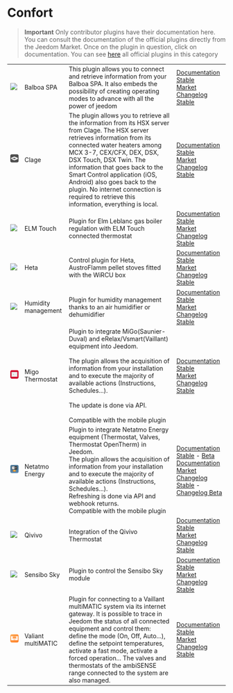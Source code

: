 
# Confort


>**Important**
>Only contributor plugins have their documentation here. You can consult the documentation of the official plugins directly from the Jeedom Market. Once on the plugin in question, click on documentation.
>You can see [here](https://market.jeedom.com/index.php?v=d&p=market&type=plugin&categorie=wellness) all official plugins in this category


| | | | |
|--- | --- | --- | ---|
|<img src="balboa/balboa_icon.png" class="pluginLogo" width="100" />|Balboa SPA|This plugin allows you to connect and retrieve information from your Balboa SPA. It also embeds the possibility of creating operating modes to advance with all the power of jeedom|[Documentation Stable](https://mika-nt28.github.io/Documentations/balboa/en_US/)<br/>[Market](https://market.jeedom.com/index.php?v=d&p=market_display&id=3712)<br/>[Changelog Stable](https://mika-nt28.github.io/Documentations/balboa/en_US/changelog)|
|<img src="clage/clage_icon.png" class="pluginLogo" width="100" />|Clage|The plugin allows you to retrieve all the information from its HSX server from Clage. The HSX server retrieves information from its connected water heaters among MCX 3-7, CEX/CFX, DEX, DSX, DSX Touch, DSX Twin. The information that goes back to the Smart Control application (iOS, Android) also goes back to the plugin. No internet connection is required to retrieve this information, everything is local.|[Documentation Stable](https://flobul-domotique.fr/presentation-et-documentation-du-plugin-clage-pour-jeedom/)<br/>[Market](https://market.jeedom.com/index.php?v=d&p=market_display&id=4303)<br/>[Changelog Stable](https://flobul-domotique.fr/liste-des-versions-du-plugin-clage-pour-jeedom/)|
|<img src="elmtouch/elmtouch_icon.png" class="pluginLogo" width="100" />|ELM Touch|Plugin for Elm Leblanc gas boiler regulation with ELM Touch connected thermostat|[Documentation Stable](https://jmvedrine.github.io/jeedom-elmtouch/en_US/)<br/>[Market](https://market.jeedom.com/index.php?v=d&p=market_display&id=3281)<br/>[Changelog Stable](https://jmvedrine.github.io/jeedom-elmtouch/en_US/changelog)|
|<img src="heta/heta_icon.png" class="pluginLogo" width="100" />|Heta|Control plugin for Heta, AustroFlamm pellet stoves fitted with the WiRCU box|[Documentation Stable](https://edeweerdt.github.io/jeedom_heta/en_US/)<br/>[Market](https://market.jeedom.com/index.php?v=d&p=market_display&id=3646)<br/>[Changelog Stable](https://edeweerdt.github.io/jeedom_heta/en_US/changelog)|
|<img src="humidity/humidity_icon.png" class="pluginLogo" width="100" />|Humidity management|Plugin for humidity management thanks to an air humidifier or dehumidifier|[Documentation Stable](https://agp42.github.io/humidity/en_US/)<br/>[Market](https://market.jeedom.com/index.php?v=d&p=market_display&id=3978)<br/>[Changelog Stable](https://agp42.github.io/humidity/en_US/changelog)|
|<img src="migoThermostat/migoThermostat_icon.png" class="pluginLogo" width="100" />|Migo Thermostat| Plugin to integrate MiGo(Saunier-Duval) and eRelax/Vsmart(Vaillant) equipment into Jeedom.<br/><br/> The plugin allows the acquisition of information from your installation and to execute the majority of available actions (Instructions, Schedules...).<br/><br/> The update is done via API.<br/><br/> Compatible with the mobile plugin|[Documentation Stable](https://limad.github.io/plugins-docs/plugin-migoThermostat/en_US/)<br/>[Market](https://market.jeedom.com/index.php?v=d&p=market_display&id=3447)<br/>[Changelog Stable](https://limad.github.io/plugins-docs/plugin-migoThermostat/en_US/changelog)|
|<img src="naEnergie/naEnergie_icon.png" class="pluginLogo" width="100" />|Netatmo Energy| Plugin to integrate Netatmo Energy equipment (Thermostat, Valves, Thermostat OpenTherm) in Jeedom.<br/>The plugin allows the acquisition of information from your installation and to execute the majority of available actions (Instructions, Schedules...).<br/>Refreshing is done via API and webhook returns.<br/>Compatible with the mobile plugin|[Documentation Stable](https://limad.github.io/plugins-docs/plugin-naEnergie/en_US/) - [Beta Documentation](https://limad.github.io/plugins-docs/plugin-naEnergie/en_US/)<br/>[Market](https://market.jeedom.com/index.php?v=d&p=market_display&id=3958)<br/>[Changelog Stable](https://limad.github.io/plugins-docs/plugin-naEnergie/en_US/changelog) - [Changelog Beta](https://limad.github.io/plugins-docs/plugin-naEnergie/en_US/changelog)|
|<img src="qivivo/qivivo_icon.png" class="pluginLogo" width="100" />|Qivivo|Integration of the Qivivo Thermostat|[Documentation Stable](https://kiboost.github.io/jeedom_docs/plugins/qivivo/en_US/)<br/>[Market](https://market.jeedom.com/index.php?v=d&p=market_display&id=3551)<br/>[Changelog Stable](https://kiboost.github.io/jeedom_docs/plugins/qivivo/en_US/changelog.html)|
|<img src="sensibosky/sensibosky_icon.png" class="pluginLogo" width="100" />|Sensibo Sky|Plugin to control the Sensibo Sky module|[Documentation Stable](https://rombautsdidier.github.io/sensibosky/en_US/)<br/>[Market](https://market.jeedom.com/index.php?v=d&p=market_display&id=4015)<br/>[Changelog Stable](https://rombautsdidier.github.io/sensibosky/en_US/changelog)|
|<img src="vaillantmultimatic/vaillantmultimatic_icon.png" class="pluginLogo" width="100" />|Valiant multiMATIC|Plugin for connecting to a Vaillant multiMATIC system via its internet gateway. It is possible to trace in Jeedom the status of all connected equipment and control them: define the mode (On, Off, Auto...), define the setpoint temperatures, activate a fast mode, activate a forced operation... The valves and thermostats of the ambiSENSE range connected to the system are also managed.|[Documentation Stable](https://mips2648.github.io/jeedom-plugins-docs/vaillantmultimatic/en_US/)<br/>[Market](https://market.jeedom.com/index.php?v=d&p=market_display&id=4164)<br/>[Changelog Stable](https://mips2648.github.io/jeedom-plugins-docs/vaillantmultimatic/en_US/changelog)|
